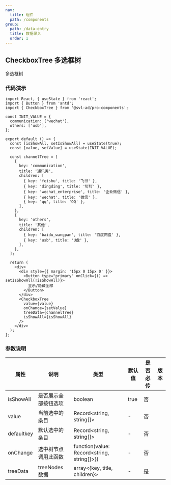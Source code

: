 ```yaml
---
nav:
  title: 组件
  path: /components
group:
  path: /data-entry
  title: 数据录入
  order: 1
---
```


## CheckboxTree 多选框树

多选框树

### 代码演示

```tsx
import React, { useState } from 'react';
import { Button } from 'antd';
import { CheckboxTree } from '@svl-ad/pro-components';

const INIT_VALUE = {
  communication: ['wechat'],
  others: ['usb'],
};

export default () => {
  const [isShowAll, setIsShowAll] = useState(true);
  const [value, setValue] = useState(INIT_VALUE);

  const channelTree = [
    {
      key: 'communication',
      title: '通讯类',
      children: [
        { key: 'feishu', title: '飞书' },
        { key: 'dingding', title: '钉钉' },
        { key: 'wechat_enterprise', title: '企业微信' },
        { key: 'wechat', title: '微信' },
        { key: 'qq', title: 'QQ' },
      ],
    },
    {
      key: 'others',
      title: '其他',
      children: [
        { key: 'baidu_wangpan', title: '百度网盘' },
        { key: 'usb', title: 'U盘' },
      ],
    },
  ];

  return (
    <div>
      <div style={{ margin: '15px 0 15px 0' }}>
        <Button type="primary" onClick={() => setIsShowAll(!isShowAll)}>
          显示/隐藏全部
        </Button>
      </div>
      <CheckboxTree
        value={value}
        onChange={setValue}
        treeData={channelTree}
        isShowAll={isShowAll}
      />
    </div>
  );
};
```

### 参数说明

| 属性 | 说明 | 类型 | 默认值 | 是否必传 | 版本 |
| --- | --- | --- | --- | --- | --- |
| isShowAll | 是否展示全部按钮选项 | boolean | true | 否 |  |
| value | 当前选中的条目 | Record<string, string[]> | - | 否 |  |
| defaultkey | 默认选中的条目 | Record<string, string[]> | - | 否 |  |
| onChange | 选中树节点调用此函数 | function(value: Record<string, string[]>}) | - | 否 |  |
| treeData | treeNodes 数据 | array<{key, title, children}> | - | 是 |  |
